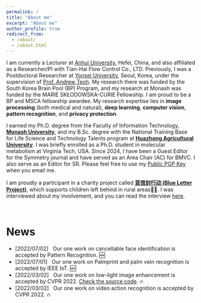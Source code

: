```yaml
---
permalink: /
title: "About me"
excerpt: "About me"
author_profile: true
redirect_from: 
  - /about/
  - /about.html
---
```


I am currently a Lecturer at [Anhui University](https://en.ahu.edu.cn/), Hefei, China, and also affiliated as a Researcher/PI with Tian-Hai Flow Control Co., LTD. Previously, I was a Postdoctoral Researcher at [Yonsei University](https://www.yonsei.ac.kr/), Seoul, Korea, under the supervision of [Prof. Andrew Teoh](https://scholar.google.com/citations?user=ueRkvQMAAAAJ&hl=en). My research there was funded by the South Korea Brain Pool (BP) Program, and my research at Monash was funded by the MARIE SKŁODOWSKA-CURIE Fellowship. I am proud to be a BP and MSCA fellowship awardee. My research expertise lies in **image processing** (both medical and natural), **deep learning**, **computer vision**, **pattern recognition**,  and **privacy protection**. 

I earned my Ph.D. degree from the Faculty of Information Technology, **[Monash University](https://monash.edu/)**, and my B.Sc. degree with the National Training Base for Life Science and Technology Talents program at **[Huazhong Agricultural University](http://www.hzau.edu.cn/)**. I was briefly enrolled as a Ph.D. student in molecular metabolism at Virginia Tech, USA. Since 2024, I have been a Guest Editor for the Symmetry journal and have served as an Area Chair (AC) for BMVC. I also serve as an Editor for SR. Please feel free to use my [Public PGP Key](https://www.google.com/search?q=/files/publicPGP.asc) when you email me.

I am proudly a participant in a charity project called [**蓝信封行动 (Blue Letter Project)**](http://www.lanxinfeng.org/), which supports children left behind in rural areas💖💖. I was interviewed about my involvement, and you can read the interview [here](https://mp.weixin.qq.com/s/bo23lhRF_RxtpezyHff_mQ).


<br/>

<div class="logo" style="display: none;">
<a ><img src="/images/logo/yonsei.png" style="height: 40px;"></a>
<a ><img src="/images/logo/monash.png" style="height: 40px;"></a>
<a ><img src="/images/logo/hzau.png" style="height: 40px;"></a>
<a ><img src="/images/logo/Tsinghua.png" style="height: 40px;"></a>
<a ><img src="/images/logo/vt.jpg" style="height: 40px;"></a>
<a ><img src="/images/logo/EURECOM.jpg" style="height: 40px;"></a>
<a ><img src="/images/logo/uniss.png" style="height: 40px;"></a>
<a ><img src="/images/logo/Salzburg.png" style="height: 40px;"></a>
<a ><img src="/images/logo/TCL.png" style="height: 40px;"></a>
</div>

News
======
* [2022/07/02] &nbsp; Our one work on cancellable face identification is accepted by Pattern Recognition. :new: 
* [2022/07/01] &nbsp; Our one work on Palmprint and palm vein recognition is accepted by IEEE IoT. :new:
* [2022/03/02] &nbsp; Our one work on low-light image enhancement is accepted by CVPR 2022. [Check the source code](https://github.com/TCL-AILab/Erase_Bayer-Filter_to_See_in_the_Dark). :fire: 
* [2022/03/02] &nbsp; Our one work on video action recognition is accepted by CVPR 2022. :fire: 
